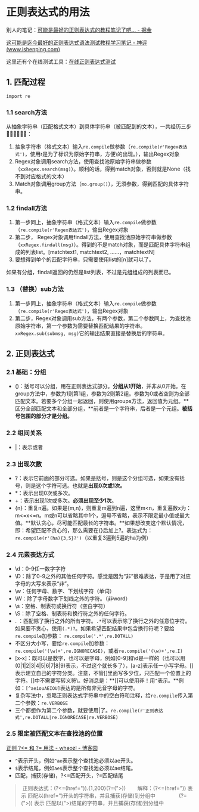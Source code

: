 # 正则表达式的用法  

别人的笔记：[可能是最好的正则表达式的教程笔记了吧... - 掘金](https://juejin.im/post/5b5db5b8e51d4519155720d2)  

[这可能是迄今最好的正则表达式语法测试教程学习笔记 - 神评(www.ishenping.com)](http://www.ishenping.com/ArtInfo/29302.html)

这里还有个在线测试工具：[在线正则表达式测试](http://tool.oschina.net/regex)

## 1. 匹配过程  

`import re`  

### 1.1 search方法  

从抽象字符串（匹配格式文本）到具体字符串（被匹配到的文本），一共经历三步🚶‍♀️🚶‍♀️🚶‍♀️：  
1. 抽象字符串（格式文本）输入`re.compile`做参数（`re.compile(r'Regex表达式')`，使用r是为了标识为原始字符串，方便\的出现。），输出Regex对象    
2. Regex对象调用search方法，使用查找池原始字符串做参数（`xxRegex.search(msg)`）。顺利的话，得到match对象，否则就是None（找不到对应格式的文本）  
3. Match对象调用group方法（`mo.group()`），无须参数，得到匹配的具体字符串。  

### 1.2 findall方法  

1. 第一步同上，抽象字符串（格式文本）输入`re.compile`做参数（`re.compile(r'Regex表达式')`，输出Regex对象   
2. 第二步， Regex对象调用findall方法，使用查找池原始字符串做参数（`xxRegex.findall(msg)`）。得到的不是match对象，而是匹配具体字符串组成的列表list。[matchtext1, matchtext2, ……，matchtextN]  
3. 要想得到单个的匹配字符串，只需要使用list的[n]就可以了。  

如果有分组，findall返回的仍然是list列表，不过是元组组成的列表而已。 

### 1.3 （替换）sub方法  

1. 第一步同上，抽象字符串（格式文本）输入`re.compile`做参数（`re.compile(r'Regex表达式')`，输出Regex对象   
2. 第二步，Regex对象调用sub方法，有两个参数，第二个参数同上，为查找池原始字符串，第一个参数为需要替换匹配结果的字符串。`xxRegex.sub(submsg, msg)`它的输出结果直接是替换后的字符串。

## 2. 正则表达式  

### 2.1 基础：分组

- ()：括号可以分组，用在正则表达式部分。**分组从1开始**，并非从0开始。在group方法中，参数为1则第1组，参数为2则第2组。参数为0或者空则为全部匹配文本。若要多个分组一起返回，则使用groups方法，返回值为元组。**区分全部匹配文本和全部分组，**前者是一个字符串，后者是一个元组。**被括号包围的部分才是分组。**  

### 2.2 组间关系  

- |：表示或者  
  
### 2.3 出现次数  

- ?：表示它前面的部分可选。如果是括号，则是这个分组可选，如果没有括号，则是这个字符可选。也就是**出现0次或1次。**  
- *：表示出现0次或多次。  
- +：表示出现1次或多次。**必须出现至少1次**。  
- {n}：重复n遍。如果是{m,n}，则重复m遍到n遍，这里m<n，重复遍数x为：m<=x<=n。m或n可以省略其中1个，逗号不省略，表示不限定最小值或最大值。**默认贪心，尽可能匹配最长的字符串。**如果想改变这个默认情况，即：希望匹配不贪心的，那么需要在{}后加上?。表达式为：`re.compile(r'(ha){3,5}?')`（以重复3遍到5遍的ha为例）

### 2.4 元素表达方式  

- \d：0-9任一数字字符  
- \D：除了0-9之外的其他任何字符。感觉是因为“非”很难表达，于是用了对应字母的大写来表示“非”。  
- \w：任何字母、数字、下划线字符（单词）  
- \W：除了字母数字下划线之外的字符。（非word）  
- \s：空格、制表符或换行符（空白字符）  
- \S：除了空格、制表符和换行符之外的任何字符。  
- . ：匹配除了换行之外的所有字符。`.*`可以表示除了换行之外的任意位字符。如果要不贪心，使用`(.*)?`。如果希望匹配结果中包含换行符呢？要给`re.compile`加参数：  `re.compile('.*',re.DOTALL)`  
- 不区分大小写，要给`re.compile`加参数：`re.compile('(\w)+',re.IGNORECASE)`，或者`re.compile('(\w)+',re.I)`   
- [x-x]：既可以是数字，也可以是字母，例如[0-9]和\d是一样的（也可以用(0|1|2|3|4|5|6|7|8|9)表示，不过这个就长多了），[a-z]表示任一小写字母。[]表示建立自己的字符分类。注意，不管[]里面写多少位，只匹配一个位置上的字符。[]中不需要写转义符\。好消息是：**[]可以使用非！用`^`表示。**例如：`[^aeiouAEIOU]`表达的是所有非元音字母的字符。   
- 复杂写法中，忽略正则表达式字符串中的空白符和注释，给`re.compile`传入第二个参数：`re.VERBOSE`  
- 三个都想作为第二个参数，就要使用|了。`re.compile(r'正则表达式',re.DOTALL|re.IGNORECASE|re.VERBOSE)`

### 2.5 限定被匹配文本在查找池的位置  

[正则 ?<= 和 ?= 用法 - whaozl - 博客园](https://www.cnblogs.com/whaozl/p/5462865.html)

- `^`表示开头，例如`^ae`表示整个查找池必须以ae开头。   
- `$`表示结尾，例如`ae$`表示整个查找池必须以ae结尾。  
- 匹配，捕获(存储)，?<=匹配开头，?=匹配结尾

> 
>  正则表达式：(?<=(href=")).{1,200}(?=(">))
>        解释：(?<=(href=")) 表示 匹配以(href=")开头的字符串，并且捕获(存储)到分组中
>                (?=(">)) 表示 匹配以(">)结尾的字符串，并且捕获(存储)到分组中


